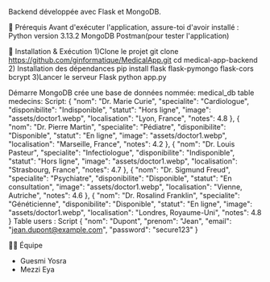 Backend développée avec Flask et MongoDB.

📌 Prérequis
Avant d'exécuter l'application, assure-toi d'avoir installé :
Python version 3.13.2 
MongoDB 
Postman(pour tester l'application)

🚀 Installation & Exécution
1)Clone le projet
git clone https://github.com/ginformatique/MedicalApp.git
cd medical-app-backend
2) Installation des dépendances
pip install flask flask-pymongo flask-cors bcrypt
3)Lancer le serveur Flask
python app.py

Démarre MongoDB 
crée une base de données nommée: medical_db
table medecins:
Script:
{
    "nom": "Dr. Marie Curie",
    "specialite": "Cardiologue",
    "disponibilite": "Indisponible",
    "statut": "Hors ligne",
    "image": "assets/doctor1.webp",
    "localisation": "Lyon, France",
    "notes": 4.8
  },
  {
    "nom": "Dr. Pierre Martin",
    "specialite": "Pédiatre",
    "disponibilite": "Disponible",
    "statut": "En ligne",
    "image": "assets/doctor1.webp",
    "localisation": "Marseille, France",
    "notes": 4.2
  },
  {
    "nom": "Dr. Louis Pasteur",
    "specialite": "Infectiologue",
    "disponibilite": "Indisponible",
    "statut": "Hors ligne",
    "image": "assets/doctor1.webp",
    "localisation": "Strasbourg, France",
    "notes": 4.7
  },
  {
    "nom": "Dr. Sigmund Freud",
    "specialite": "Psychiatre",
    "disponibilite": "Disponible",
    "statut": "En consultation",
    "image": "assets/doctor1.webp",
    "localisation": "Vienne, Autriche",
    "notes": 4.6
  },
  {
    "nom": "Dr. Rosalind Franklin",
    "specialite": "Généticienne",
    "disponibilite": "Disponible",
    "statut": "En ligne",
    "image": "assets/doctor1.webp",
    "localisation": "Londres, Royaume-Uni",
    "notes": 4.8
  }
Table users :
Script
  {
    "nom": "Dupont",
    "prenom": "Jean",
    "email": "jean.dupont@example.com",
    "password": "secure123"
  }

👨‍💻 Équipe
 - Guesmi Yosra
 - Mezzi Eya


